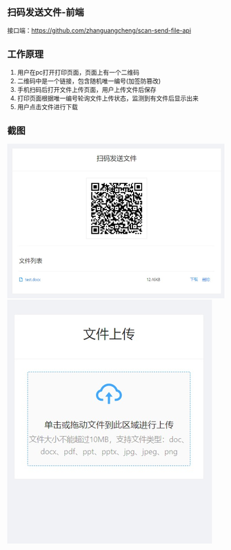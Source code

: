 ## 扫码发送文件-前端

接口端：<https://github.com/zhanguangcheng/scan-send-file-api>

## 工作原理

1. 用户在pc打开打印页面，页面上有一个二维码
2. 二维码中是一个链接，包含随机唯一编号(加签防篡改)
3. 手机扫码后打开文件上传页面，用户上传文件后保存
4. 打印页面根据唯一编号轮询文件上传状态，监测到有文件后显示出来
5. 用户点击文件进行下载

## 截图

![](./snapshot/qrcode.jpeg)
![](./snapshot/upload.jpeg)